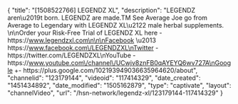 {
    "title": "[1508522766] LEGENDZ XL",
    "description": "LEGENDZ aren\u2019t born. LEGENDZ are made.TM   See Average Joe go from Average to Legendary with LEGENDZ XL\u2122 male herbal supplements. \n\nOrder your Risk-Free Trial of LEGENDZ XL here -  https:\/\/www.legendzxl.com\n\n\nFacebook \u2013 https:\/\/www.facebook.com\/LEGENDZXL\nTwitter - https:\/\/twitter.com\/LEGENDZXL\nYouTube - https:\/\/www.youtube.com\/channel\/UCwjv8znFB0qAYEYQ6wv727A\nGoogle +- https:\/\/plus.google.com\/102193949036635964620\/about",
    "channelid": "123179144",
    "videoid": "117414329",
    "date_created": "1451434892",
    "date_modified": "1505162879",
    "type": "captivate",
    "layout": "channelVideo",
    "url": "\/hsn-network\/legendz-xl\/123179144-117414329"
}